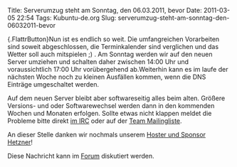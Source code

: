 Title: Serverumzug steht am Sonntag, den 06.03.2011, bevor
Date: 2011-03-05 22:54
Tags: Kubuntu-de.org
Slug: serverumzug-steht-am-sonntag-den-06032011-bevor

[](http://www.kubuntu-de.org/nachrichten/kubuntu/kubuntu-de-org/2058-serverumzug-steht-am-sonntag-den-06-03-2011-bevor){.FlattrButton}Nun
ist es endlich so weit. Die umfangreichen Vorarbeiten sind soweit
abgeschlossen, die Terminkalender sind verglichen und das Wetter soll
auch mitspielen ;) . Am Sonntag werden wir auf den neuen Server umziehen
und schalten daher zwischen 14:00 Uhr und voraussichtlich 17:00 Uhr
vorübergehend ab.Weiterhin kann es im laufe der nächsten Woche noch zu
kleinen Ausfällen kommen, wenn die DNS Einträge umgeschaltet werden.


Auf dem neuen Server bleibt aber softwareseitig alles beim alten.
Größere Versions- und oder Softwarewechsel werden dann in den kommenden
Wochen und Monaten erfolgen. Sollte etwas nicht klappen meldet die
Probleme bitte direkt [im
IRC](http://wiki.kubuntu-de.org/Team:IRC "http://wiki.kubuntu-de.org/Team:IRC")
oder auf der [Team
Mailingliste](http://lists.kubuntu-de.org/mailman/listinfo/team "http://lists.kubuntu-de.org/mailman/listinfo/team").


<!--break--><!--break-->

An dieser Stelle danken wir nochmals unserem [Hoster und Sponsor
Hetzner](http://www.hetzner.de "http://www.hetzner.de")!


Diese Nachricht kann im
[Forum](http://forum.kubuntu-de.org/index.php?board=1.0 "http://forum.kubuntu-de.org/index.php?board=1.0")
diskutiert werden.



